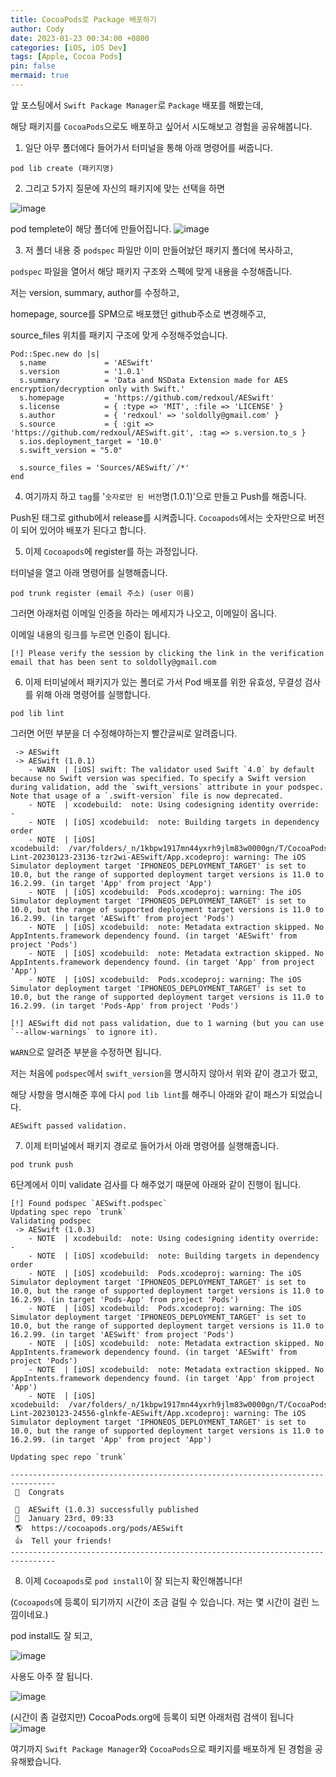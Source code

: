 ```yaml
---
title: CocoaPods로 Package 배포하기
author: Cody
date: 2023-01-23 00:34:00 +0800
categories: [iOS, iOS Dev]
tags: [Apple, Cocoa Pods]
pin: false
mermaid: true
---
```

앞 포스팅에서 `Swift Package Manager`로 `Package` 배포를 해봤는데,

해당 패키지를 `CocoaPods`으로도 배포하고 싶어서 시도해보고 경험을 공유해봅니다.

1. 일단 아무 폴더에다 들어가서 터미널을 통해 아래 명령어를 써줍니다.

```
pod lib create (패키지명)
```

2. 그리고 5가지 질문에 자신의 패키지에 맞는 선택을 하면

![image](https://github.com/swiftycody/swiftycody.github.io/assets/9062513/ed54d4e9-f4be-4472-9e6b-06d1b0c0538b)

pod templete이 해당 폴더에 만들어집니다.
![image](https://github.com/swiftycody/swiftycody.github.io/assets/9062513/75463237-1b78-448c-abef-38d98bf5e9ed)

3. 저 폴더 내용 중 `podspec` 파일만 이미 만들어놨던 패키지 폴더에 복사하고,

`podspec` 파일을 열어서 해당 패키지 구조와 스펙에 맞게 내용을 수정해줍니다.

저는 version, summary, author를 수정하고,

homepage, source를 SPM으로 배포했던 github주소로 변경해주고,

source_files 위치를 패키지 구조에 맞게 수정해주었습니다.

```
Pod::Spec.new do |s|
  s.name             = 'AESwift'
  s.version          = '1.0.1'
  s.summary          = 'Data and NSData Extension made for AES encryption/decryption only with Swift.'
  s.homepage         = 'https://github.com/redxoul/AESwift'
  s.license          = { :type => 'MIT', :file => 'LICENSE' }
  s.author           = { 'redxoul' => 'soldolly@gmail.com' }
  s.source           = { :git => 'https://github.com/redxoul/AESwift.git', :tag => s.version.to_s }
  s.ios.deployment_target = '10.0'
  s.swift_version = "5.0"

  s.source_files = 'Sources/AESwift/`/*'
end
```

4. 여기까지 하고 `tag`를 '`숫자로만 된 버전`명(1.0.1)'으로 만들고 Push를 해줍니다.

Push된 태그로 github에서 release를 시켜줍니다. `Cocoapods`에서는 숫자만으로 버전이 되어 있어야 배포가 된다고 합니다.

5. 이제 `Cocoapods`에 register를 하는 과정입니다.

터미널을 열고 아래 명령어를 실행해줍니다.

```
pod trunk register (email 주소) (user 이름)
```

그러면 아래처럼 이메일 인증을 하라는 메세지가 나오고, 이메일이 옵니다.

이메일 내용의 링크를 누르면 인증이 됩니다.

```
[!] Please verify the session by clicking the link in the verification email that has been sent to soldolly@gmail.com
```

6. 이제 터미널에서 패키지가 있는 폴더로 가서 Pod 배포를 위한 유효성, 무결성 검사를 위해 아래 명령어를 실행합니다.

```
pod lib lint
```

그러면 어떤 부분을 더 수정해야하는지 빨간글씨로 알려줍니다.

```
 -> AESwift
 -> AESwift (1.0.1)
    - WARN  | [iOS] swift: The validator used Swift `4.0` by default because no Swift version was specified. To specify a Swift version during validation, add the `swift_versions` attribute in your podspec. Note that usage of a `.swift-version` file is now deprecated.
    - NOTE  | xcodebuild:  note: Using codesigning identity override: -
    - NOTE  | [iOS] xcodebuild:  note: Building targets in dependency order
    - NOTE  | [iOS] xcodebuild:  /var/folders/_n/1kbpw1917mn44yxrh9jlm83w0000gn/T/CocoaPods-Lint-20230123-23136-tzr2wi-AESwift/App.xcodeproj: warning: The iOS Simulator deployment target 'IPHONEOS_DEPLOYMENT_TARGET' is set to 10.0, but the range of supported deployment target versions is 11.0 to 16.2.99. (in target 'App' from project 'App')
    - NOTE  | [iOS] xcodebuild:  Pods.xcodeproj: warning: The iOS Simulator deployment target 'IPHONEOS_DEPLOYMENT_TARGET' is set to 10.0, but the range of supported deployment target versions is 11.0 to 16.2.99. (in target 'AESwift' from project 'Pods')
    - NOTE  | [iOS] xcodebuild:  note: Metadata extraction skipped. No AppIntents.framework dependency found. (in target 'AESwift' from project 'Pods')
    - NOTE  | [iOS] xcodebuild:  note: Metadata extraction skipped. No AppIntents.framework dependency found. (in target 'App' from project 'App')
    - NOTE  | [iOS] xcodebuild:  Pods.xcodeproj: warning: The iOS Simulator deployment target 'IPHONEOS_DEPLOYMENT_TARGET' is set to 10.0, but the range of supported deployment target versions is 11.0 to 16.2.99. (in target 'Pods-App' from project 'Pods')
```

```
[!] AESwift did not pass validation, due to 1 warning (but you can use `--allow-warnings` to ignore it).
```

`WARN`으로 알려준 부분을 수정하면 됩니다.

저는 처음에 `podspec`에서 `swift_version`을 명시하지 않아서 위와 같이 경고가 떴고,

해당 사항을 명시해준 후에 다시 `pod lib lint`를 해주니 아래와 같이 패스가 되었습니다.

```
AESwift passed validation.
```

7. 이제 터미널에서 패키지 경로로 들어가서 아래 명령어를 실행해줍니다.

```
pod trunk push
```

6단계에서 이미 validate 검사를 다 해주었기 때문에 아래와 같이 진행이 됩니다.

```
[!] Found podspec `AESwift.podspec`
Updating spec repo `trunk`
Validating podspec
 -> AESwift (1.0.3)
    - NOTE  | xcodebuild:  note: Using codesigning identity override: -
    - NOTE  | [iOS] xcodebuild:  note: Building targets in dependency order
    - NOTE  | [iOS] xcodebuild:  Pods.xcodeproj: warning: The iOS Simulator deployment target 'IPHONEOS_DEPLOYMENT_TARGET' is set to 10.0, but the range of supported deployment target versions is 11.0 to 16.2.99. (in target 'Pods-App' from project 'Pods')
    - NOTE  | [iOS] xcodebuild:  Pods.xcodeproj: warning: The iOS Simulator deployment target 'IPHONEOS_DEPLOYMENT_TARGET' is set to 10.0, but the range of supported deployment target versions is 11.0 to 16.2.99. (in target 'AESwift' from project 'Pods')
    - NOTE  | [iOS] xcodebuild:  note: Metadata extraction skipped. No AppIntents.framework dependency found. (in target 'AESwift' from project 'Pods')
    - NOTE  | [iOS] xcodebuild:  note: Metadata extraction skipped. No AppIntents.framework dependency found. (in target 'App' from project 'App')
    - NOTE  | [iOS] xcodebuild:  /var/folders/_n/1kbpw1917mn44yxrh9jlm83w0000gn/T/CocoaPods-Lint-20230123-24556-glnkfe-AESwift/App.xcodeproj: warning: The iOS Simulator deployment target 'IPHONEOS_DEPLOYMENT_TARGET' is set to 10.0, but the range of supported deployment target versions is 11.0 to 16.2.99. (in target 'App' from project 'App')

Updating spec repo `trunk`

--------------------------------------------------------------------------------
 🎉  Congrats

 🚀  AESwift (1.0.3) successfully published
 📅  January 23rd, 09:33
 🌎  https://cocoapods.org/pods/AESwift
 👍  Tell your friends!
--------------------------------------------------------------------------------
```

8. 이제 `Cocoapods`로 `pod install`이 잘 되는지 확인해봅니다!

(`Cocoapods`에 등록이 되기까지 시간이 조금 걸릴 수 있습니다. 저는 몇 시간이 걸린 느낌이네요.)

pod install도 잘 되고,

![image](https://github.com/swiftycody/swiftycody.github.io/assets/9062513/3c707f2f-2408-4643-aa0c-bbae2eb8b4d6)

사용도 아주 잘 됩니다.

![image](https://github.com/swiftycody/swiftycody.github.io/assets/9062513/dff6068a-cbf6-4b58-8798-b6fad639ddc9)

(시간이 좀 걸렸지만)
CocoaPods.org에 등록이 되면 아래처럼 검색이 됩니다
![image](https://github.com/swiftycody/swiftycody.github.io/assets/9062513/28857553-9139-475c-89b3-7fb02a6c0e1d)

여기까지 `Swift Package Manager`와 `CocoaPods`으로 패키지를 배포하게 된 경험을 공유해봤습니다.